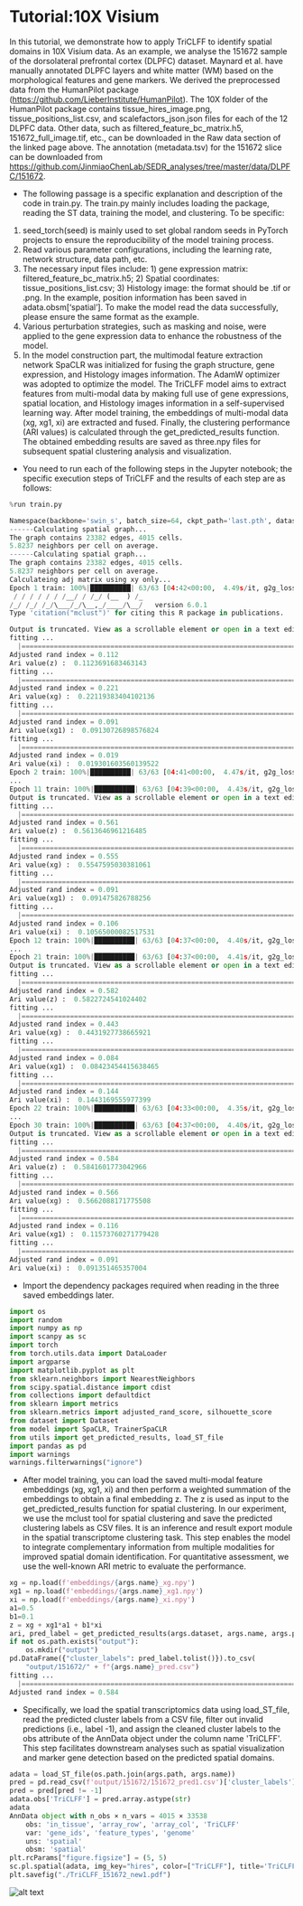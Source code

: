 # Tutorial:10X Visium

In this tutorial, we demonstrate how to apply TriCLFF to identify spatial domains in 10X Visium data. As an example, we analyse the 151672 sample of the dorsolateral prefrontal cortex (DLPFC) dataset. Maynard et al. have manually annotated DLPFC layers and white matter (WM) based on the morphological features and gene markers. We derived the preprocessed data from the HumanPilot package (https://github.com/LieberInstitute/HumanPilot). The 10X folder of the HumanPilot package contains tissue_hires_image.png, tissue_positions_list.csv, and scalefactors_json.json files for each of the 12 DLPFC data. Other data, such as filtered_feature_bc_matrix.h5, 151672_full_image.tif, etc., can be downloaded in the Raw data section of the linked page above. The annotation (metadata.tsv) for the 151672 slice can be downloaded from 
https://github.com/JinmiaoChenLab/SEDR_analyses/tree/master/data/DLPFC/151672. 

- The following passage is a specific explanation and description of the code in train.py. The train.py mainly includes loading the package, reading the ST data, training the model, and clustering. To be specific:
1. seed_torch(seed) is mainly used to set global random seeds in PyTorch projects to ensure the reproducibility of the model training process. 
2. Read various parameter configurations, including the learning rate, network structure, data path, etc. 
3. The necessary input files include: 1) gene expression matrix: filtered_feature_bc_matrix.h5; 2) Spatial coordinates: tissue_positions_list.csv; 3) Histology image: the format should be .tif or .png. In the example, position information has been saved in adata.obsm[‘spatial’]. To make the model read the data successfully, please ensure the same format as the example. 
4. Various perturbation strategies, such as masking and noise, were applied to the gene expression data to enhance the robustness of the model. 
5. In the model construction part, the multimodal feature extraction network SpaCLR was initialized for fusing the graph structure, gene expression, and Histology images information. The AdamW optimizer was adopted to optimize the model. The TriCLFF model aims to extract features from multi-modal data by making full use of gene expressions, spatial location, and Histology images information in a self-supervised learning way. After model training, the embeddings of multi-modal data (xg, xg1, xi) are extracted and fused. Finally, the clustering performance (ARI values) is calculated through the get_predicted_results function. The obtained embedding results are saved as three.npy files for subsequent spatial clustering analysis and visualization.

- You need to run each of the following steps in the Jupyter notebook; the specific execution steps of TriCLFF and the results of each step are as follows:

```python
%run train.py

Namespace(backbone='swin_s', batch_size=64, ckpt_path='last.pth', dataset='SpatialLIBD', device='cuda', epochs=30, gene_preprocess='hvg', img_size=112, is_load=False, is_train=True, last_dim=30, log_name='log_name', lr=0.0001, n_gene=3000, name='151672', num_workers=15, p_drop=0.3, path='/root/autodl-tmp/ConGI/data/DLPFC', pct_mask=0.2, pct_noise=0.8, pct_swap=0.1, prob_mask=0.5, prob_noise=0.5, prob_swap=0.5, sigma_noise=0.5, w_g2g=0.1, w_g2i=1, w_graph_loss=0.5, w_i2i=0.1, w_recon=0.3, w_s2g=0.1, w_s2i=1, w_s2s=0.1)
------Calculating spatial graph...
The graph contains 23382 edges, 4015 cells.
5.8237 neighbors per cell on average.
------Calculating spatial graph...
The graph contains 23382 edges, 4015 cells.
5.8237 neighbors per cell on average.
Calculateing adj matrix using xy only...
Epoch 1 train: 100%|██████████| 63/63 [04:42<00:00,  4.49s/it, g2g_loss=0.451, g2i_loss=4.807, i2i_loss=1.339, loss=1.382, recon_loss=0.047, s2g_loss=4.807, s2i_loss=4.807, s2s_loss=4.807]
 / / / / / / /__/ / /_/ (__  ) /_  
/_/ /_/ /_/\___/_/\__,_/____/\__/   version 6.0.1
Type 'citation("mclust")' for citing this R package in publications.

Output is truncated. View as a scrollable element or open in a text editor. Adjust cell output settings...
fitting ...
  |======================================================================| 100%
Adjusted rand index = 0.112
Ari value(z) :  0.1123691683463143
fitting ...
  |======================================================================| 100%
Adjusted rand index = 0.221
Ari value(xg) :  0.22119383404102136
fitting ...
  |======================================================================| 100%
Adjusted rand index = 0.091
Ari value(xg1) :  0.09130726898576824
fitting ...
  |======================================================================| 100%
Adjusted rand index = 0.019
Ari value(xi) :  0.019301603560139522
Epoch 2 train: 100%|██████████| 63/63 [04:41<00:00,  4.47s/it, g2g_loss=0.457, g2i_loss=4.669, i2i_loss=1.339, loss=1.340, recon_loss=0.049, s2g_loss=4.669, s2i_loss=4.669, s2s_loss=4.669]
...
Epoch 11 train: 100%|██████████| 63/63 [04:39<00:00,  4.43s/it, g2g_loss=0.451, g2i_loss=4.502, i2i_loss=1.328, loss=1.294, recon_loss=0.046, s2g_loss=4.502, s2i_loss=4.502, s2s_loss=4.502]
Output is truncated. View as a scrollable element or open in a text editor. Adjust cell output settings...
fitting ...
  |======================================================================| 100%
Adjusted rand index = 0.561
Ari value(z) :  0.5613646961216485
fitting ...
  |======================================================================| 100%
Adjusted rand index = 0.555
Ari value(xg) :  0.5547595030381061
fitting ...
  |======================================================================| 100%
Adjusted rand index = 0.091
Ari value(xg1) :  0.091475826788256
fitting ...
  |======================================================================| 100%
Adjusted rand index = 0.106
Ari value(xi) :  0.10565000082517531
Epoch 12 train: 100%|██████████| 63/63 [04:37<00:00,  4.40s/it, g2g_loss=0.454, g2i_loss=4.458, i2i_loss=1.328, loss=1.294, recon_loss=0.048, s2g_loss=4.458, s2i_loss=4.458, s2s_loss=4.458]
...
Epoch 21 train: 100%|██████████| 63/63 [04:37<00:00,  4.41s/it, g2g_loss=0.439, g2i_loss=4.439, i2i_loss=1.310, loss=1.286, recon_loss=0.049, s2g_loss=4.439, s2i_loss=4.439, s2s_loss=4.439]
Output is truncated. View as a scrollable element or open in a text editor. Adjust cell output settings...
fitting ...
  |======================================================================| 100%
Adjusted rand index = 0.582
Ari value(z) :  0.5822724541024402
fitting ...
  |======================================================================| 100%
Adjusted rand index = 0.443
Ari value(xg) :  0.4431927738665921
fitting ...
  |======================================================================| 100%
Adjusted rand index = 0.084
Ari value(xg1) :  0.08423454415638465
fitting ...
  |======================================================================| 100%
Adjusted rand index = 0.144
Ari value(xi) :  0.1443169555977399
Epoch 22 train: 100%|██████████| 63/63 [04:33<00:00,  4.35s/it, g2g_loss=0.451, g2i_loss=4.319, i2i_loss=1.308, loss=1.285, recon_loss=0.048, s2g_loss=4.319, s2i_loss=4.319, s2s_loss=4.319]
...
Epoch 30 train: 100%|██████████| 63/63 [04:37<00:00,  4.40s/it, g2g_loss=0.423, g2i_loss=4.377, i2i_loss=1.312, loss=1.283, recon_loss=0.047, s2g_loss=4.377, s2i_loss=4.377, s2s_loss=4.377]
Output is truncated. View as a scrollable element or open in a text editor. Adjust cell output settings...
fitting ...
  |======================================================================| 100%
Adjusted rand index = 0.584
Ari value(z) :  0.5841601773042966
fitting ...
  |======================================================================| 100%
Adjusted rand index = 0.566
Ari value(xg) :  0.5662088171775508
fitting ...
  |======================================================================| 100%
Adjusted rand index = 0.116
Ari value(xg1) :  0.11573760271779428
fitting ...
  |======================================================================| 100%
Adjusted rand index = 0.091
Ari value(xi) :  0.091351465357004
```
- Import the dependency packages required when reading in the three saved embeddings later.
```python
import os
import random
import numpy as np
import scanpy as sc
import torch
from torch.utils.data import DataLoader
import argparse
import matplotlib.pyplot as plt
from sklearn.neighbors import NearestNeighbors
from scipy.spatial.distance import cdist
from collections import defaultdict
from sklearn import metrics
from sklearn.metrics import adjusted_rand_score, silhouette_score
from dataset import Dataset
from model import SpaCLR, TrainerSpaCLR
from utils import get_predicted_results, load_ST_file
import pandas as pd
import warnings
warnings.filterwarnings("ignore")
```
- After model training, you can load the saved multi-modal feature embeddings (xg, xg1, xi) and then perform a weighted summation of the embeddings to obtain a final embedding z. The z is used as input to the get_predicted_results function for spatial clustering. In our experiment, we use the mclust tool for spatial clustering and save the predicted clustering labels as CSV files. It is an inference and result export module in the spatial transcriptome clustering task. This step enables the model to integrate complementary information from multiple modalities for improved spatial domain identification. For quantitative assessment, we use the well-known ARI metric to evaluate the performance.
```python
xg = np.load(f'embeddings/{args.name}_xg.npy')
xg1 = np.load(f'embeddings/{args.name}_xg1.npy')
xi = np.load(f'embeddings/{args.name}_xi.npy')
a1=0.5
b1=0.1
z = xg + xg1*a1 + b1*xi
ari, pred_label = get_predicted_results(args.dataset, args.name, args.path, z)
if not os.path.exists("output"):
    os.mkdir("output")
pd.DataFrame({"cluster_labels": pred_label.tolist()}).to_csv(
    "output/151672/" + f"{args.name}_pred.csv")
fitting ...
  |======================================================================| 100%
Adjusted rand index = 0.584
```
- Specifically, we load the spatial transcriptomics data using load_ST_file, read the predicted cluster labels from a CSV file, filter out invalid predictions (i.e., label -1), and assign the cleaned cluster labels to the obs attribute of the AnnData object under the column name 'TriCLFF'. This step facilitates downstream analyses such as spatial visualization and marker gene detection based on the predicted spatial domains. 
```python
adata = load_ST_file(os.path.join(args.path, args.name))
pred = pd.read_csv(f'output/151672/151672_pred1.csv')['cluster_labels']
pred = pred[pred != -1]
adata.obs['TriCLFF'] = pred.array.astype(str)
adata
AnnData object with n_obs × n_vars = 4015 × 33538
    obs: 'in_tissue', 'array_row', 'array_col', 'TriCLFF'
    var: 'gene_ids', 'feature_types', 'genome'
    uns: 'spatial'
    obsm: 'spatial'
plt.rcParams["figure.figsize"] = (5, 5)
sc.pl.spatial(adata, img_key="hires", color=["TriCLFF"], title='TriCLFF(ARI=%.3f)'%ari, legend_loc=None, frameon=False,size=1.8,show=False)
plt.savefig("./TriCLFF_151672_new1.pdf")
```
![alt text](image.png)
